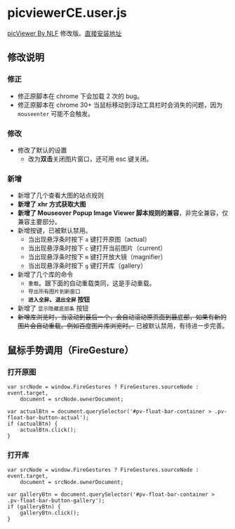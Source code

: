 picviewerCE.user.js
===================

[picViewer By NLF](http://userscripts-mirror.org/scripts/show/105741) 修改版。[直接安装地址](https://github.com/ywzhaiqi/userscript/raw/master/picviewerCE/picviewerCE.user.js)

## 修改说明

### 修正

- 修正原脚本在 chrome 下会加载 2 次的 bug。
- 修正原脚本在 chrome 30+ 当鼠标移动到浮动工具栏时会消失的问题，因为 `mouseenter` 可能不会触发。

### 修改

- 修改了默认的设置
    - 改为**双击**关闭图片窗口，还可用 esc 键关闭。

### 新增

- 新增了几个查看大图的站点规则
- **新增了 xhr 方式获取大图**
- **新增了 Mouseover Popup Image Viewer 脚本规则的兼容**，非完全兼容，仅兼容主要部分。
- 新增按键，已被默认禁用。
    - 当出现悬浮条时按下 `a` 键打开原图（actual）
    - 当出现悬浮条时按下 `c` 键打开当前图片（current）
    - 当出现悬浮条时按下 `m` 键打开放大镜（magnifier）
    - 当出现悬浮条时按下 `g` 键打开库（gallery）
- 新增了几个库的命令
    - `重载`。跟下面的自动重载类同，这是手动重载。
    - `导出所有图片到新窗口`
    - **`进入全屏`、`退出全屏` 按钮**
- 新增了 `显示隐藏底部条` 按钮
- ~~新增库浏览时，当滚动到最后一个，会自动滚动原页面到最底部，如果有新的图片会自动重载。例如百度图片库浏览时。~~ 已被默认禁用，有待进一步完善。

## 鼠标手势调用（FireGesture）

### 打开原图

    var srcNode = window.FireGestures ? FireGestures.sourceNode : event.target,
        document = srcNode.ownerDocument;

    var actualBtn = document.querySelector('#pv-float-bar-container > .pv-float-bar-button-actual');
    if (actualBtn) {
        actualBtn.click();
    }

### 打开库

    var srcNode = window.FireGestures ? FireGestures.sourceNode : event.target,
        document = srcNode.ownerDocument;

    var galleryBtn = document.querySelector('#pv-float-bar-container > .pv-float-bar-button-gallery');
    if (galleryBtn) {
        galleryBtn.click();
    }